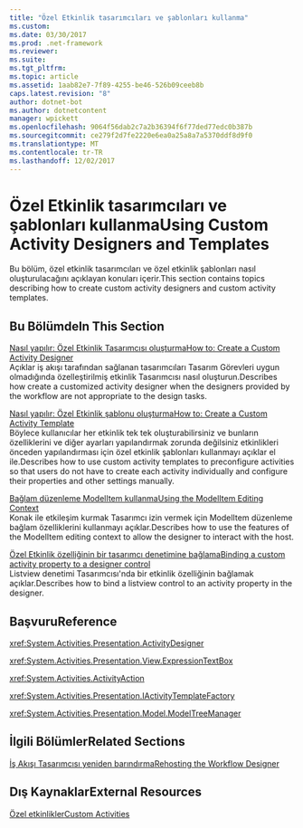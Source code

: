 ```yaml
---
title: "Özel Etkinlik tasarımcıları ve şablonları kullanma"
ms.custom: 
ms.date: 03/30/2017
ms.prod: .net-framework
ms.reviewer: 
ms.suite: 
ms.tgt_pltfrm: 
ms.topic: article
ms.assetid: 1aab82e7-7f89-4255-be46-526b09ceeb8b
caps.latest.revision: "8"
author: dotnet-bot
ms.author: dotnetcontent
manager: wpickett
ms.openlocfilehash: 9064f56dab2c7a2b36394f6f77ded77edc0b387b
ms.sourcegitcommit: ce279f2d7fe2220e6ea0a25a8a7a5370ddf8d9f0
ms.translationtype: MT
ms.contentlocale: tr-TR
ms.lasthandoff: 12/02/2017
---
```

# <a name="using-custom-activity-designers-and-templates"></a><span data-ttu-id="6316a-102">Özel Etkinlik tasarımcıları ve şablonları kullanma</span><span class="sxs-lookup"><span data-stu-id="6316a-102">Using Custom Activity Designers and Templates</span></span>
<span data-ttu-id="6316a-103">Bu bölüm, özel etkinlik tasarımcıları ve özel etkinlik şablonları nasıl oluşturulacağını açıklayan konuları içerir.</span><span class="sxs-lookup"><span data-stu-id="6316a-103">This section contains topics describing how to create custom activity designers and custom activity templates.</span></span>  
  
## <a name="in-this-section"></a><span data-ttu-id="6316a-104">Bu Bölümde</span><span class="sxs-lookup"><span data-stu-id="6316a-104">In This Section</span></span>  
 [<span data-ttu-id="6316a-105">Nasıl yapılır: Özel Etkinlik Tasarımcısı oluşturma</span><span class="sxs-lookup"><span data-stu-id="6316a-105">How to: Create a Custom Activity Designer</span></span>](../../../docs/framework/windows-workflow-foundation/how-to-create-a-custom-activity-designer.md)  
 <span data-ttu-id="6316a-106">Açıklar iş akışı tarafından sağlanan tasarımcıları Tasarım Görevleri uygun olmadığında özelleştirilmiş etkinlik Tasarımcısı nasıl oluşturun.</span><span class="sxs-lookup"><span data-stu-id="6316a-106">Describes how create a customized activity designer when the designers provided by the workflow are not appropriate to the design tasks.</span></span>  
  
 [<span data-ttu-id="6316a-107">Nasıl yapılır: Özel Etkinlik şablonu oluşturma</span><span class="sxs-lookup"><span data-stu-id="6316a-107">How to: Create a Custom Activity Template</span></span>](../../../docs/framework/windows-workflow-foundation/how-to-create-a-custom-activity-template.md)  
 <span data-ttu-id="6316a-108">Böylece kullanıcılar her etkinlik tek tek oluşturabilirsiniz ve bunların özelliklerini ve diğer ayarları yapılandırmak zorunda değilsiniz etkinlikleri önceden yapılandırması için özel etkinlik şablonları kullanmayı açıklar el ile.</span><span class="sxs-lookup"><span data-stu-id="6316a-108">Describes how to use custom activity templates to preconfigure activities so that users do not have to create each activity individually and configure their properties and other settings manually.</span></span>  
  
 [<span data-ttu-id="6316a-109">Bağlam düzenleme ModelItem kullanma</span><span class="sxs-lookup"><span data-stu-id="6316a-109">Using the ModelItem Editing Context</span></span>](../../../docs/framework/windows-workflow-foundation/using-the-modelitem-editing-context.md)  
 <span data-ttu-id="6316a-110">Konak ile etkileşim kurmak Tasarımcı izin vermek için ModelItem düzenleme bağlam özelliklerini kullanmayı açıklar.</span><span class="sxs-lookup"><span data-stu-id="6316a-110">Describes how to use the features of the ModelItem editing context to allow the designer to interact with the host.</span></span>  
  
 [<span data-ttu-id="6316a-111">Özel Etkinlik özelliğinin bir tasarımcı denetimine bağlama</span><span class="sxs-lookup"><span data-stu-id="6316a-111">Binding a custom activity property to a designer control</span></span>](../../../docs/framework/windows-workflow-foundation/binding-a-custom-activity-property-to-a-designer-control.md)  
 <span data-ttu-id="6316a-112">Listview denetimi Tasarımcısı'nda bir etkinlik özelliğinin bağlamak açıklar.</span><span class="sxs-lookup"><span data-stu-id="6316a-112">Describes how to bind a listview control to an activity property in the designer.</span></span>  
  
## <a name="reference"></a><span data-ttu-id="6316a-113">Başvuru</span><span class="sxs-lookup"><span data-stu-id="6316a-113">Reference</span></span>  
 <xref:System.Activities.Presentation.ActivityDesigner>  
  
 <xref:System.Activities.Presentation.View.ExpressionTextBox>  
  
 <xref:System.Activities.ActivityAction>  
  
 <xref:System.Activities.Presentation.IActivityTemplateFactory>  
  
 <xref:System.Activities.Presentation.Model.ModelTreeManager>  
  
## <a name="related-sections"></a><span data-ttu-id="6316a-114">İlgili Bölümler</span><span class="sxs-lookup"><span data-stu-id="6316a-114">Related Sections</span></span>  
 [<span data-ttu-id="6316a-115">İş Akışı Tasarımcısı yeniden barındırma</span><span class="sxs-lookup"><span data-stu-id="6316a-115">Rehosting the Workflow Designer</span></span>](../../../docs/framework/windows-workflow-foundation/rehosting-the-workflow-designer.md)  
  
## <a name="external-resources"></a><span data-ttu-id="6316a-116">Dış Kaynaklar</span><span class="sxs-lookup"><span data-stu-id="6316a-116">External Resources</span></span>  
 [<span data-ttu-id="6316a-117">Özel etkinlikler</span><span class="sxs-lookup"><span data-stu-id="6316a-117">Custom Activities</span></span>](../../../docs/framework/windows-workflow-foundation/samples/custom-activities.md)
